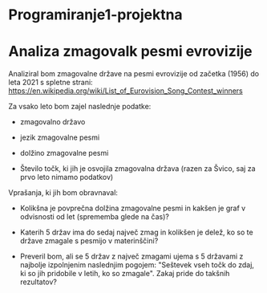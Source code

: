# Programiranje1-projektna
Analiza zmagovalk pesmi evrovizije
==================================
Analiziral bom zmagovalne države na pesmi evrovizije od začetka (1956) do leta 2021 s spletne strani: https://en.wikipedia.org/wiki/List_of_Eurovision_Song_Contest_winners


Za vsako leto bom zajel naslednje podatke:

- zmagovalno državo

- jezik zmagovalne pesmi

- dolžino zmagovalne pesmi

- Število točk, ki jih je osvojila zmagovalna država (razen za Švico, saj za prvo leto nimamo podatkov)


Vprašanja, ki jih bom obravnaval:

- Kolikšna je povprečna dolžina zmagovalne pesmi in kakšen je graf v odvisnosti od let (sprememba glede na čas)?

- Katerih 5 držav ima do sedaj največ zmag in kolikšen je delež, ko so te države zmagale s pesmijo v materinščini?

- Preveril bom, ali se 5 držav z največ zmagami ujema s 5 državami z najbolje izpolnjenim naslednjim pogojem: "Seštevek vseh točk do zdaj, ki so jih pridobile v letih, ko so zmagale". Zakaj pride do takšnih rezultatov?
